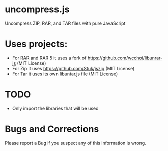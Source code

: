 # uncompress.js
Uncompress ZIP, RAR, and TAR files with pure JavaScript

# Uses projects:
* For RAR and RAR 5 it uses a fork of https://github.com/wcchoi/libunrar-js (MIT License)
* For Zip it uses https://github.com/Stuk/jszip (MIT License)
* For Tar it uses its own libuntar.js file (MIT License)

# TODO
* Only import the libraries that will be used

# Bugs and Corrections
Please report a Bug if you suspect any of this information is wrong.
